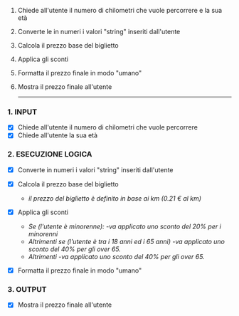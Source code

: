 1. Chiede all'utente il numero di chilometri che vuole percorrere e la sua età
2. Converte le in numeri i valori "string" inseriti dall'utente
3. Calcola il prezzo base del biglietto
4. Applica gli sconti
5. Formatta il prezzo finale in modo "umano"
6. Mostra il prezzo finale all'utente

	---

### 1. INPUT
  - [x] Chiede all'utente il numero di chilometri che vuole percorrere
  - [x] Chiede all'utente la sua età

### 2. ESECUZIONE LOGICA
  - [x] Converte in numeri i valori "string" inseriti dall'utente
  - [x] Calcola il prezzo base del biglietto
    - *il prezzo del biglietto è definito in base ai km (0.21 € al km)*
  - [x] Applica gli sconti
    - *Se (l'utente è minorenne): 
        -va applicato uno sconto del 20% per i minorenni*
    - *Altrimenti se (l'utente è tra i 18 anni ed i 65 anni)
        -va applicato uno sconto del 40% per gli over 65.*
    - *Altrimenti
        -va applicato uno sconto del 40% per gli over 65.*
  - [x] Formatta il prezzo finale in modo "umano"


### 3. OUTPUT
  - [x] Mostra il prezzo finale all'utente
